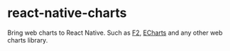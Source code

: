 # react-native-charts
Bring web charts to React Native. Such as [F2](https://github.com/antvis/F2), [ECharts](https://echarts.apache.org/zh/index.html) and any other web charts library.
